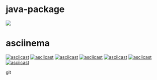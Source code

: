 # java-package
<a href="https://codeclimate.com/github/budars/java-project-61/maintainability"><img src="https://api.codeclimate.com/v1/badges/64e804e39703088497c9/maintainability" /></a>

# asciinema


[![asciicast]( https://asciinema.org/a/GPGFpMsGTZsWNweSTcNcaqJ3I.svg)]( https://asciinema.org/a/GPGFpMsGTZsWNweSTcNcaqJ3I)
[![asciicast](https://asciinema.org/a/swL7lkGFxgYJcRvX5nXcLJhqe.svg)](https://asciinema.org/a/swL7lkGFxgYJcRvX5nXcLJhqe)
[![asciicast](https://asciinema.org/a/ECxrK3YEpRlVe9I6FqAUvJg6n.svg)](https://asciinema.org/a/ECxrK3YEpRlVe9I6FqAUvJg6n)
[![asciicast](https://asciinema.org/a/KObTGZs8Ijog8DW9BQ7noku8A.svg)](https://asciinema.org/a/KObTGZs8Ijog8DW9BQ7noku8A)
[![asciicast](https://asciinema.org/a/Ip8nENjllbw6laKP8DWz1360r.svg)](https://asciinema.org/a/Ip8nENjllbw6laKP8DWz1360r)
[![asciicast](https://asciinema.org/a/fjgVYe4WJussk3tsKF1qbPqMt.svg)](https://asciinema.org/a/fjgVYe4WJussk3tsKF1qbPqMt)
[![asciicast](https://asciinema.org/a/QYtzaoKs3cRjAmXs9gF3vaw1K.svg)](https://asciinema.org/a/QYtzaoKs3cRjAmXs9gF3vaw1K)

git

